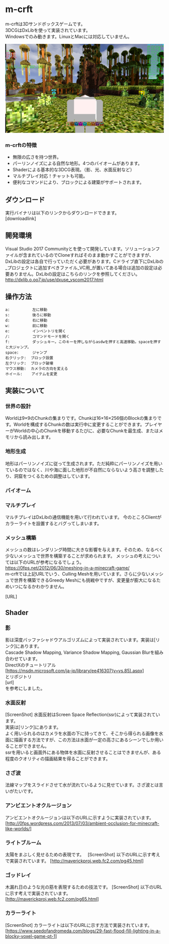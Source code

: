 # m-crft
m-crftは3Dサンドボックスゲームです。  
3DCGはDxLibを使って実装されています。  
Windowsでのみ動きます。LinuxとMacには対応していません。

![Screenshot](https://raw.githubusercontent.com/momomo-official/m-crft/screenshot/%E3%82%B9%E3%82%AF%E3%83%AA%E3%83%BC%E3%83%B3%E3%82%B7%E3%83%A7%E3%83%83%E3%83%88%202018-03-22%2023.19.35.png)

### m-crftの特徴
* 無限の広さを持つ世界。
* パーリンノイズによる自然な地形。4つのバイオームがあります。
* Shaderによる基本的な3DCG表現。（影、光、水面反射など）
* マルチプレイ対応！チャットも可能。
* 便利なコマンドにより、ブロックによる建築がサポートされます。

## ダウンロード

実行バイナリは以下のリンクからダウンロードできます。  
[downloadlink]

## 開発環境
Visual Studio 2017 Communityとを使って開発しています。ソリューションファイルが含まれているのでCloneすればそのまま動かすことができますが、  
DxLibの設定は各自で行っていただく必要があります。Cドライブ直下にDxLibの_プロジェクトに追加すべきファイル_VC用_が置いてある場合は追加の設定は必要ありません。DxLibの設定はこちらのリンクを参照してください。  
http://dxlib.o.oo7.jp/use/dxuse_vscom2017.html  

## 操作方法
	a:          左に移動  
	s:          後ろに移動  
	d:          右に移動  
	w:          前に移動  
	e:          インベントリを開く 
	/:          コマンドモードを開く  
	f:          ダッシュキー。このキーを押しながらasdwを押すと高速移動。spaceを押すと大ジャンプ。  
	space:      ジャンプ  
	右クリック:  ブロック設置  
	左クリック:  ブロック破壊  
	マウス移動:  カメラの方向を変える  
	ホイール:    アイテムを変更 

## 実装について

### 世界の設計
Worldは9×9のChunkの集まりです。Chunkは16×16×256個のBlockの集まりです。Worldを構成するChunkの数は実行中に変更することができます。プレイヤーがWorldの中心のChunkを移動するたびに、必要なChunkを最生成、またはメモリから読み出します。

### 地形生成
地形はパーリンノイズに従って生成されます。ただ純粋にパーリンノイズを用いているのではなく、川や海に面した地形が不自然にならないよう高さを調整したり、洞窟をつくるための調整はしています。

### バイオーム

### マルチプレイ
マルチプレイはDxLibの通信機能を用いて行われています。
今のところClientがカラーライトを設置するとバグってしまいます。

### メッシュ構築
メッシュの数はレンダリング時間に大きな影響を与えます。そのため、なるべく少ないメッシュで世界を構築することが求められます。
メッシュの考えについては以下のURLが参考になるでしょう。  
https://0fps.net/2012/06/30/meshing-in-a-minecraft-game/  
m-crftでは上記URLでいう、Culling Meshを用いています。さらに少ないメッシュで世界を構築できるGreedy Meshにも挑戦中ですが、変更量が膨大になるためいつになるかわかりません。

[URL]
## Shader

### 影
影は深度バッファシャドウアルゴリズムによって実装されています。実装は[リンク]にあります。  
Cascade Shadow Mapping, Variance Shadow Mapping, Gaussian Blurを組み合わせています。  
DirectXのチュートリアル  
[https://msdn.microsoft.com/ja-jp/library/ee416307(v=vs.85).aspx]  
とリポジトリ  
[url]  
を参考にしました。  

### 水面反射
[ScreenShot]
水面反射はScreen Space Reflection(ssr)によって実装されています。  
実装は[リンク]にあります。  
よく用いられるのはカメラを水面の下に持ってきて、そこから得られる画像を水面に描画する方法ですが、この方法は水面が一定の高さにあるシーンでしか用いることができません。  
ssrを用いると画面外にある物体を水面に反射させることはできませんが、ある程度のクオリティの描画結果を得ることができます。

### さざ波
法線マップをスライドさせて水が流れているように見せています。さざ波とは言いがたいです。

### アンビエントオクルージョン
アンビエントオクルージョンは以下のURLに示すように実装されています。  
[http://0fps.wordpress.com/2013/07/03/ambient-occlusion-for-minecraft-like-worlds/]  

### ライトブルーム
太陽をまぶしく見せるための表現です。  
[ScreenShot]
以下のURLに示す考えで実装されています。
[http://maverickproj.web.fc2.com/pg45.html]

### ゴッドレイ
木漏れ日のような光の筋を表現するための技法です。
[ScreenShot]
以下のURLに示す考えで実装されています。
[http://maverickproj.web.fc2.com/pg65.html]

### カラーライト
[ScreenShot]
カラーライトは以下のURLに示す方法で実装されています。  
[https://www.seedofandromeda.com/blogs/29-fast-flood-fill-lighting-in-a-blocky-voxel-game-pt-1]
